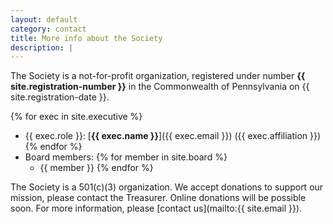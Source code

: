 ```yaml
---
layout: default
category: contact
title: More info about the Society
description: |
---
```


The Society is a not-for-profit organization, registered  under number **{{ site.registration-number }}** in the Commonwealth of Pennsylvania on {{ site.registration-date }}.

{% for exec in site.executive %}
- {{ exec.role }}: [**{{ exec.name }}**]({{ exec.email }}) ({{ exec.affiliation }})
{% endfor %}
- Board members: 
{% for member in site.board %}
  - {{ member }}
{% endfor %}


The Society is a 501(c)(3) organization. We accept donations to support our mission, please contact the Treasurer. Online donations will be possible soon. For more information, please [contact us](mailto:{{ site.email }}).
